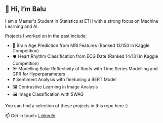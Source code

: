 ## 👋 Hi, I’m Balu

I am a Master's Student in Statistics at ETH with a strong focus on Machine Learning and AI.

Projects I worked on in the past include:
- 🧠 Brain Age Prediction from MRI Features (Ranked 13/150 in Kaggle Competition)
- 🫀 Heart Rhythm Classification from ECG Date (Ranked 14/131 in Kaggle Competition)
- ☀️ Modelling Solar Reflectivity of Roofs with Time Series Modelling and GPR for Hyperparameters
- ❓ Sentiment Analysis with finetuning a BERT Model
- 🖼️ Contrastive Learning in Image Analysis
- 🖼️ Image Classification with SWAG

You can find a selection of these projects in this repo here :)

📫 Get in touch: [LinkedIn](https://www.linkedin.com/in/balázs-szekér-80b647223)


